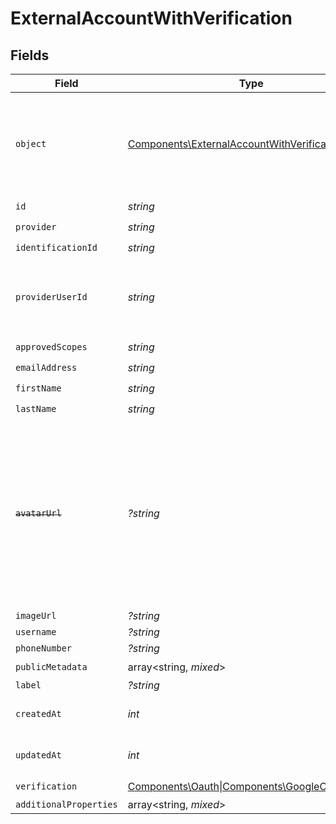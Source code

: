 # ExternalAccountWithVerification


## Fields

| Field                                                                                                                                                   | Type                                                                                                                                                    | Required                                                                                                                                                | Description                                                                                                                                             |
| ------------------------------------------------------------------------------------------------------------------------------------------------------- | ------------------------------------------------------------------------------------------------------------------------------------------------------- | ------------------------------------------------------------------------------------------------------------------------------------------------------- | ------------------------------------------------------------------------------------------------------------------------------------------------------- |
| `object`                                                                                                                                                | [Components\ExternalAccountWithVerificationObject](../../Models/Components/ExternalAccountWithVerificationObject.md)                                    | :heavy_check_mark:                                                                                                                                      | String representing the object's type. Objects of the same type share the same value.                                                                   |
| `id`                                                                                                                                                    | *string*                                                                                                                                                | :heavy_check_mark:                                                                                                                                      | N/A                                                                                                                                                     |
| `provider`                                                                                                                                              | *string*                                                                                                                                                | :heavy_check_mark:                                                                                                                                      | N/A                                                                                                                                                     |
| `identificationId`                                                                                                                                      | *string*                                                                                                                                                | :heavy_check_mark:                                                                                                                                      | N/A                                                                                                                                                     |
| `providerUserId`                                                                                                                                        | *string*                                                                                                                                                | :heavy_check_mark:                                                                                                                                      | The unique ID of the user in the external provider's system                                                                                             |
| `approvedScopes`                                                                                                                                        | *string*                                                                                                                                                | :heavy_check_mark:                                                                                                                                      | N/A                                                                                                                                                     |
| `emailAddress`                                                                                                                                          | *string*                                                                                                                                                | :heavy_check_mark:                                                                                                                                      | N/A                                                                                                                                                     |
| `firstName`                                                                                                                                             | *string*                                                                                                                                                | :heavy_check_mark:                                                                                                                                      | N/A                                                                                                                                                     |
| `lastName`                                                                                                                                              | *string*                                                                                                                                                | :heavy_check_mark:                                                                                                                                      | N/A                                                                                                                                                     |
| ~~`avatarUrl`~~                                                                                                                                         | *?string*                                                                                                                                               | :heavy_minus_sign:                                                                                                                                      | : warning: ** DEPRECATED **: This will be removed in a future release, please migrate away from it as soon as possible.<br/><br/>Please use `image_url` instead |
| `imageUrl`                                                                                                                                              | *?string*                                                                                                                                               | :heavy_minus_sign:                                                                                                                                      | N/A                                                                                                                                                     |
| `username`                                                                                                                                              | *?string*                                                                                                                                               | :heavy_minus_sign:                                                                                                                                      | N/A                                                                                                                                                     |
| `phoneNumber`                                                                                                                                           | *?string*                                                                                                                                               | :heavy_minus_sign:                                                                                                                                      | N/A                                                                                                                                                     |
| `publicMetadata`                                                                                                                                        | array<string, *mixed*>                                                                                                                                  | :heavy_check_mark:                                                                                                                                      | N/A                                                                                                                                                     |
| `label`                                                                                                                                                 | *?string*                                                                                                                                               | :heavy_minus_sign:                                                                                                                                      | N/A                                                                                                                                                     |
| `createdAt`                                                                                                                                             | *int*                                                                                                                                                   | :heavy_check_mark:                                                                                                                                      | Unix timestamp of creation<br/>                                                                                                                         |
| `updatedAt`                                                                                                                                             | *int*                                                                                                                                                   | :heavy_check_mark:                                                                                                                                      | Unix timestamp of creation<br/>                                                                                                                         |
| `verification`                                                                                                                                          | [Components\Oauth\|Components\GoogleOneTap](../../Models/Components/ExternalAccountWithVerificationVerification.md)                                     | :heavy_check_mark:                                                                                                                                      | N/A                                                                                                                                                     |
| `additionalProperties`                                                                                                                                  | array<string, *mixed*>                                                                                                                                  | :heavy_minus_sign:                                                                                                                                      | N/A                                                                                                                                                     |